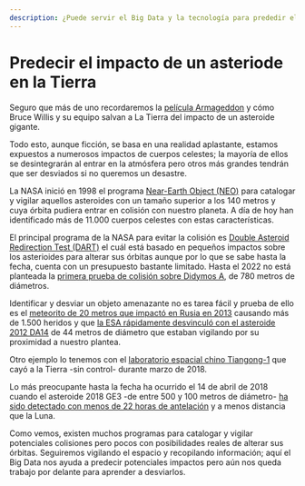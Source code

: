 ```yaml
---
description: ¿Puede servir el Big Data y la tecnología para prededir el impacto de asteroides sobre la Tierra?
---
```


# Predecir el impacto de un asteriode en la Tierra

Seguro que más de uno recordaremos la [película Armageddon](https://www.imdb.com/title/tt0120591/) y cómo Bruce Willis y su equipo salvan a La Tierra del impacto de un asteroide gigante.

Todo esto, aunque ficción, se basa en una realidad aplastante, estamos expuestos a numerosos impactos de cuerpos celestes; la mayoría de ellos se desintegrarán al entrar en la atmósfera pero otros más grandes tendrán que ser desviados si no queremos un desastre.

La NASA inició en 1998 el programa [Near-Earth Object (NEO)](https://cneos.jpl.nasa.gov) para catalogar y vigilar aquellos asteroides con un tamaño superior a los 140 metros y cuya órbita pudiera entrar en colisión con nuestro planeta. A día de hoy han identificado más de 11.000 cuerpos celestes con estas características. 

El principal programa de la NASA para evitar la colisión es [Double Asteroid Redirection Test (DART)](http://dart.jhuapl.edu) el cuál está basado en pequeños impactos sobre los asterioides para alterar sus órbitas aunque por lo que se sabe hasta la fecha, cuenta con un presupuesto bastante limitado. Hasta el 2022 no está planteada la [primera prueba de colisión sobre Didymos A](https://www.nasa.gov/feature/nasa-s-first-asteroid-deflection-mission-enters-next-design-phase), de 780 metros de diámetros.

Identificar y desviar un objeto amenazante no es tarea fácil y prueba de ello es el [meteorito de 20 metros que impactó en Rusia en 2013](http://earthsky.org/space/meteor-asteroid-chelyabinsk-russia-feb-15-2013) causando más de 1.500 heridos y que [la ESA rápidamente desvinculó con el asteroide 2012 DA14](https://twitter.com/esaoperations/status/302334765812572160) de 44 metros de diámetro que estaban vigilando por su proximidad a nuestro plantea.

Otro ejemplo lo tenemos con el [laboratorio espacial chino Tiangong-1](https://edition.cnn.com/2018/03/29/asia/tiangong-1-china-space-lab-intl/index.html) que cayó a la Tierra -sin control- durante marzo de 2018.

Lo más preocupante hasta la fecha ha ocurrido el 14 de abril de 2018 cuando el asteroide 2018 GE3 -de entre 500 y 100 metros de diámetro- [ha sido detectado con menos de 22 horas de antelación](https://www.sciencealert.com/giant-football-field-size-asteroid-surprise-flyby-earth) y a menos distancia que la Luna.

Como vemos, existen muchos programas para catalogar y vigilar potenciales colisiones pero pocos con posibilidades reales de alterar sus órbitas. Seguiremos vigilando el espacio y recopilando información; aquí el Big Data nos ayuda a predecir potenciales impactos pero aún nos queda trabajo por delante para aprender a desviarlos.
